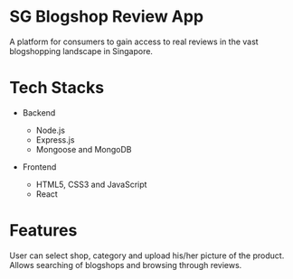 # SG Blogshop Review App

A platform for consumers to gain access to real reviews in the vast blogshopping landscape in Singapore. 


# Tech Stacks

- Backend
  - Node.js
  - Express.js
  - Mongoose and MongoDB

- Frontend
  - HTML5, CSS3 and JavaScript
  - React

# Features
User can select shop, category and upload his/her picture of the product. Allows searching of blogshops and browsing through reviews.

